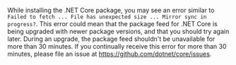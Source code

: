 
While installing the .NET Core package, you may see an error similar to `Failed to fetch ... File has unexpected size ... Mirror sync in progress?`. This error could mean that the package feed for .NET Core is being upgraded with newer package versions, and that you should try again later. During an upgrade, the package feed shouldn't be unavailable for more than 30 minutes. If you continually receive this error for more than 30 minutes, please file an issue at <https://github.com/dotnet/core/issues>.
